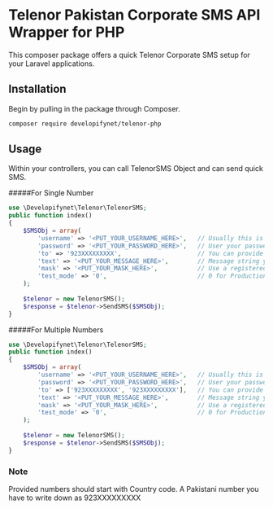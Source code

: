 # Telenor Pakistan Corporate SMS API Wrapper for PHP

This composer package offers a quick Telenor Corporate SMS setup for your Laravel applications.

## Installation

Begin by pulling in the package through Composer.

```bash
composer require developifynet/telenor-php
```

## Usage

Within your controllers, you can call TelenorSMS Object and can send quick SMS.



#####For Single Number
```php
use \Developifynet\Telenor\TelenorSMS;
public function index()
{
    $SMSObj = array(
        'username' => '<PUT_YOUR_USERNAME_HERE>',   // Usually this is mobile number
        'password' => '<PUT_YOUR_PASSWORD_HERE>',   // User your password here
        'to' => '923XXXXXXXXX',                     // You can provide single number as string or an array of numbers
        'text' => '<PUT_YOUR_MESSAGE_HERE>',        // Message string you want to send to provided number(s)
        'mask' => '<PUT_YOUR_MASK_HERE>',           // Use a registered mask with Telenor
        'test_mode' => '0',                         // 0 for Production, 1 for Mocking as Test
    );
    
    $telenor = new TelenorSMS();
    $response = $telenor->SendSMS($SMSObj);
}
```

#####For Multiple Numbers
```php
use \Developifynet\Telenor\TelenorSMS;
public function index()
{
    $SMSObj = array(
        'username' => '<PUT_YOUR_USERNAME_HERE>',   // Usually this is mobile number
        'password' => '<PUT_YOUR_PASSWORD_HERE>',   // User your password here
        'to' => ['923XXXXXXXXX', '923XXXXXXXXX'],   // You can provide single number as string or an array of numbers
        'text' => '<PUT_YOUR_MESSAGE_HERE>',        // Message string you want to send to provided number(s)
        'mask' => '<PUT_YOUR_MASK_HERE>',           // Use a registered mask with Telenor
        'test_mode' => '0',                         // 0 for Production, 1 for Mocking as Test
    );
    
    $telenor = new TelenorSMS();
    $response = $telenor->SendSMS($SMSObj);
}
```

### Note
Provided numbers should start with Country code. A Pakistani number you have to write down as 923XXXXXXXXX